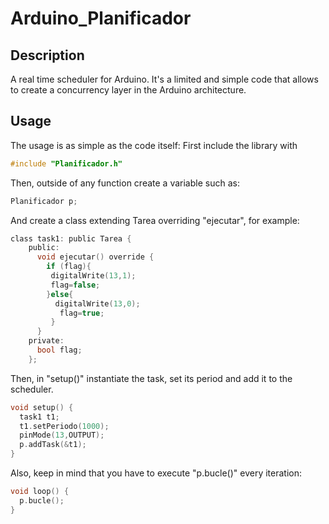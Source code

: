 # Arduino_Planificador
## Description
A real time scheduler for Arduino. It's a limited and simple code that allows to create a concurrency layer in the Arduino architecture.
## Usage

The usage is as simple as the code itself:
First include the library with
```c
#include "Planificador.h"
```
Then, outside of any function create a variable such as:
```c
Planificador p;
```
And create a class extending Tarea overriding "ejecutar", for example:
```c
class task1: public Tarea {
    public:
      void ejecutar() override {
        if (flag){
         digitalWrite(13,1);
         flag=false; 
        }else{
          digitalWrite(13,0);
           flag=true;
         }
      }
    private:
      bool flag;
    };
```
Then, in "setup()" instantiate the task, set its period and add it to the scheduler.
```c
void setup() {
  task1 t1;
  t1.setPeriodo(1000);
  pinMode(13,OUTPUT);
  p.addTask(&t1);
}
```
Also, keep in mind that you have to execute "p.bucle()" every iteration:
```c
void loop() {
  p.bucle();
}
```
